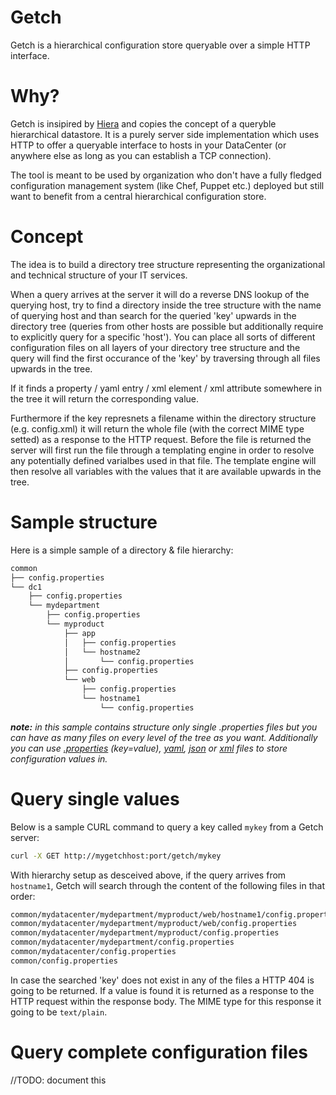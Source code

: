 Getch
=====

Getch is a hierarchical configuration store queryable over a 
simple HTTP interface.

Why?
====
Getch is insipired by [Hiera](https://github.com/puppetlabs/hiera) and copies the concept
of a queryble hierarchical datastore. 
It is a purely server side implementation which uses HTTP to offer a queryable interface
to hosts in your DataCenter (or anywhere else as long as you can establish a TCP connection).

The tool is meant to be used by organization who don't have a fully fledged configuration 
management system (like Chef, Puppet etc.) deployed but still want to benefit from a central
hierarchical configuration store.


Concept
=======
The idea is to build a directory tree structure representing the
organizational and technical structure of your IT services.

When a query arrives at the server it will do a reverse DNS lookup of 
the querying host, try to find a directory inside the tree structure
with the name of querying host and than search for the queried 'key' 
upwards in the directory tree (queries from other hosts are 
possible but additionally require to explicitly query for a specific 'host').
You can place all sorts of different configuration files on all layers
of your directory tree structure and the query will find the first occurance
of the 'key' by traversing through all files upwards in the tree.

If it finds a property / yaml entry / xml element / xml attribute 
somewhere in the tree it will return the corresponding value.

Furthermore if the key represnets a filename within the directory structure
(e.g. config.xml) it will return the whole file (with the correct MIME type setted) 
as a response to the HTTP request.
Before the file is returned the server will first run the file through 
a templating engine in order to resolve any potentially defined 
varialbes used in that file. The template engine will then resolve all 
variables with the values that it are available upwards in the tree.


Sample structure
================
Here is a simple sample of a directory & file hierarchy:
```bash
common
├── config.properties
└── dc1
    ├── config.properties
    └── mydepartment
        ├── config.properties
        └── myproduct
            ├── app
            │   ├── config.properties
            │   └── hostname2
            │       └── config.properties
            ├── config.properties
            └── web
                ├── config.properties
                └── hostname1
                    └── config.properties
```
_**note:** in this sample contains structure only single .properties files 
but you can have as many files on every level of the tree as you want.
Additionally you can use [.properties](http://en.wikipedia.org/wiki/.properties) (key=value), [yaml](http://www.yaml.org/), [json](http://www.json.org/) or [xml](http://www.w3schools.com/xml/xml_whatis.asp) files
to store configuration values in._

Query single values
===================
Below is a sample CURL command to query a key called `mykey` from a Getch 
server:
```bash
curl -X GET http://mygetchhost:port/getch/mykey
```

With hierarchy setup as desceived above, if the query arrives 
from `hostname1`, Getch will search through the content of 
the following files in that order:
```bash
common/mydatacenter/mydepartment/myproduct/web/hostname1/config.properties
common/mydatacenter/mydepartment/myproduct/web/config.properties
common/mydatacenter/mydepartment/myproduct/config.properties
common/mydatacenter/mydepartment/config.properties
common/mydatacenter/config.properties
common/config.properties
```
In case the searched 'key' does not exist in any of the files a HTTP 404 
is going to be returned.
If a value is found it is returned as a response to the HTTP request
within the response body. The MIME type for this response it going to be `text/plain`.

Query complete configuration files
==================================
//TODO: document this

